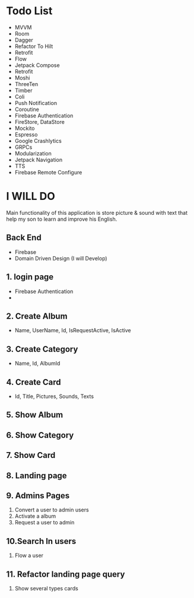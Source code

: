 # Todo List
* MVVM
* Room
* Dagger
* Refactor To Hilt
* Retrofit
* Flow
* Jetpack Compose
* Retrofit
* Moshi
* ThreeTen
* Timber
* Coli
* Push Notification
* Coroutine
* Firebase Authentication
* FireStore, DataStore
* Mockito
* Espresso
* Google Crashlytics
* GRPCs 
* Modularization
* Jetpack Navigation
* TTS
* Firebase Remote Configure

# I WILL DO
Main functionality of this application is store picture & sound with text that help my son to learn and improve his English.

## Back End
* Firebase
* Domain Driven Design (I will Develop)

## 1. login page
* Firebase Authentication
* 

## 2. Create Album
* Name, UserName, Id, IsRequestActive, IsActive

## 3. Create Category
* Name, Id, AlbumId

## 4. Create Card
* Id, Title, Pictures, Sounds, Texts
  
## 5. Show Album

## 6. Show Category

## 7. Show Card

## 8. Landing page

## 9. Admins Pages
1. Convert a user to admin users
2. Activate a album
3. Request a user to admin

## 10.Search In users
1. Flow a user

## 11. Refactor landing page query
1. Show several types cards
